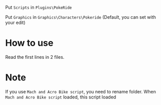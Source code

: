 Put `Scripts` in `Plugins\PokeRide`

Put `Graphics` in `Graphics\Characters\Pokeride` (Default, you can set with your edit)

# How to use
Read the first lines in 2 files.

# Note
If you use `Mach and Acro Bike script`, you need to rename folder. When `Mach and Acro Bike script` loaded, this script loaded